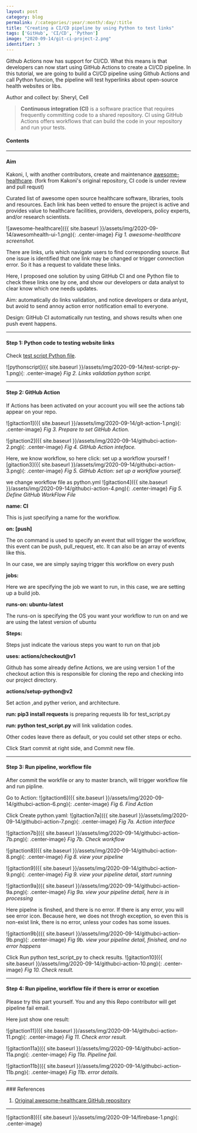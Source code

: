 ```yaml
---
layout: post
category: blog
permalink: /:categories/:year/:month/:day/:title
title: "Creating a CI/CD pipeline by using Python to test links"
tags: ['GitHub', 'CI/CD', 'Python']
image: "2020-09-14/git-ci-project-2.png"
identifier: 3
---
```

Github Actions now has support for CI/CD. What this means is that developers can now start using GitHub Actions to create a CI/CD pipeline. In this tutorial, we are going to build a CI/CD pipeline using Github Actions and call Python funcion, the pipeline will test hyperlinks about open-source health websites or libs.

Author and collect by: Sheryl, Cell

<!--more-->

<blockquote class="tip">
 <strong>Continuous integration (CI)</strong> is a software practice that requires frequently committing code to a shared repository. CI using GitHub Actions offers workflows that can build the code in your repository and run your tests.
</blockquote>

<div class="list-of-contents">
  <h4>Contents</h4>
  <ul></ul>
</div>


<hr class="with-margin">
<h4 class="header" id="quantization">Aim</h4>
Kakoni, I, with another contributors, create and maintenance <a href="https://github.com/SherylGit/awesome-healthcare">awesome-healthcare</a>. (fork from Kakoni's original repository, CI code is under review and pull requst)

Curated list of awesome open source healthcare software, libraries, tools and resources. Each link has been vetted to ensure the project is active and provides value to healthcare facilities, providers, developers, policy experts, and/or research scientists.

![awesome-healthcare]({{ site.baseurl }}/assets/img/2020-09-14/awesomhealth-ui-1.png){: .center-image}
<em class="figure">Fig 1. awesome-healthcare screenshot.</em>
<br>

There are links, urls which navigate users to find corresponding source. But one issue is identified that one link may be changed or trigger connection error. So it has a request to validate these links.

Here, I proposed one solution by using GitHub CI and one Python file to check these links one by one, and show our developers or data analyst to clear know which one needs updates. 

Aim: automatically do links validation, and notice developers or data anlyst, but avoid to send annoy action error notification email to everyone.

Design: GitHub CI automatically run testing, and shows results when one push event happens.

<hr class="with-margin">
<h4 class="header" id="quantization">Step 1: Python code to testing website links</h4>


Check <a href="https://docs.microsoft.com/en-us/azure/azure-resource-manager/management/overview">test script Python file</a>.

![pythonscript]({{ site.baseurl }}/assets/img/2020-09-14/test-script-py-1.png){: .center-image}
<em class="figure">Fig 2. Links validation python script.</em>
<br>

<hr class="with-margin">
<h4 class="header" id="quantization">Step 2: GitHub Action</h4>

If Actions has been activated on your account you will see the actions tab appear on your repo.

![gitaction1]({{ site.baseurl }}/assets/img/2020-09-14/git-action-1.png){: .center-image}
<em class="figure">Fig 3. Prepare to set GitHub Action.</em>
<br>

![gitaction2]({{ site.baseurl }}/assets/img/2020-09-14/githubci-action-2.png){: .center-image}
<em class="figure">Fig 4. GitHub Action inteface.</em>
<br>

Here, we know workflow, so here click: set up a workflow yourself
![gitaction3]({{ site.baseurl }}/assets/img/2020-09-14/githubci-action-3.png){: .center-image}
<em class="figure">Fig 5. GitHub Action: set up a workflow yourself.</em>
<br>


 we change workflow file as python.yml
![gitaction4]({{ site.baseurl }}/assets/img/2020-09-14/githubci-action-4.png){: .center-image}
<em class="figure">Fig 5. Define GitHub WorkFlow File</em>
<br>

<strong>name: CI</strong>

This is just specifying a name for the workflow.

<strong>on: [push]</strong>

The on command is used to specify an event that will trigger the workflow, this event can be push, pull_request, etc. It can also be an array of events like this.

In our case, we are simply saying trigger this workflow on every push

<strong>jobs:</strong>

Here we are specifying the job we want to run, in this case, we are setting up a build job.

<strong>runs-on: ubuntu-latest</strong>

The runs-on is specifying the OS you want your workflow to run on and we are using the latest version of ubuntu

<strong>Steps:</strong>

Steps just indicate the various steps you want to run on that job

<strong>uses: actions/checkout@v1</strong>

Github has some already define Actions, we are using version 1 of the checkout action this is responsible for cloning the repo and checking into our project directory.

<strong>actions/setup-python@v2</strong>

Set action ,and pyther verion, and architecture.

<strong>run: pip3 install requests</strong> is preparing requests lib for test_script.py

<strong>run: python test_script.py</strong> will link validation codes.

Other codes leave there as default, or you could set other steps or echo.

Click Start commit at right side, and Commit new file.


<hr class="with-margin">
<h4 class="header" id="quantization">Step 3: Run pipeline, workflow file</h4>
After commit the workfile or any to master branch, will trigger workflow file and run pipline.

Go to Action:
![gitaction6]({{ site.baseurl }}/assets/img/2020-09-14/githubci-action-6.png){: .center-image}
<em class="figure">Fig 6. Find Action</em>
<br>


Click Create python.yaml:
![gitaction7a]({{ site.baseurl }}/assets/img/2020-09-14/githubci-action-7.png){: .center-image}
<em class="figure">Fig 7a. Action interface</em>
<br>

![gitaction7b]({{ site.baseurl }}/assets/img/2020-09-14/githubci-action-7b.png){: .center-image}
<em class="figure">Fig 7b. Check workflow</em>
<br>



![gitaction8]({{ site.baseurl }}/assets/img/2020-09-14/githubci-action-8.png){: .center-image}
<em class="figure">Fig 8. view your pipeline</em>
<br>


![gitaction9]({{ site.baseurl }}/assets/img/2020-09-14/githubci-action-9.png){: .center-image}
<em class="figure">Fig 9. view your pipeline detail, start running</em>
<br>

![gitaction9a]({{ site.baseurl }}/assets/img/2020-09-14/githubci-action-9a.png){: .center-image}
<em class="figure">Fig 9a. view your pipeline detail, here is in processing</em>
<br>

Here pipelne is finshed, and there is no error. If there is any error, you will see error icon. 
Because here, we does not throgh exception, so even this is non-exist link, there is no error, 
unless your codes has some issues.

![gitaction9b]({{ site.baseurl }}/assets/img/2020-09-14/githubci-action-9b.png){: .center-image}
<em class="figure">Fig 9b. view your pipeline detail, finished, and no error happens</em>
<br>

Click Run python test_script_py to check results.
![gitaction10]({{ site.baseurl }}/assets/img/2020-09-14/githubci-action-10.png){: .center-image}
<em class="figure">Fig 10. Check result.</em>
<br>



<hr class="with-margin">
<h4 class="header" id="quantization">Step 4: Run pipeline, workflow file if there is error or excetion</h4>

Please try this part yourself. You and any this Repo contributor will get pipeline fail email. 

Here just show one result:

![gitaction11]({{ site.baseurl }}/assets/img/2020-09-14/githubci-action-11.png){: .center-image}
<em class="figure">Fig 11. Check error result.</em>
<br>

![gitaction11a]({{ site.baseurl }}/assets/img/2020-09-14/githubci-action-11a.png){: .center-image}
<em class="figure">Fig 11a. Pipeline fail.</em>
<br>

![gitaction11b]({{ site.baseurl }}/assets/img/2020-09-14/githubci-action-11b.png){: .center-image}
<em class="figure">Fig 11b. error details.</em>
<br>


<hr class="with-margin">
### References

<ol>
  <li><a href="https://github.com/kakoni/awesome-healthcare">Original awesome-healthcare GitHub repository</a></li>
</ol>

<hr class="with-margin">

![gitaction8]({{ site.baseurl }}/assets/img/2020-09-14/firebase-1.png){: .center-image}
<br>